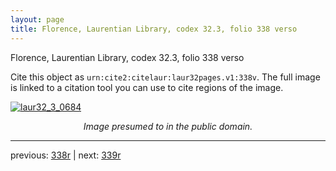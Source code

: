 ```yaml
---
layout: page
title: Florence, Laurentian Library, codex 32.3, folio 338 verso
---
```


Florence, Laurentian Library, codex 32.3, folio 338 verso

Cite this object as `urn:cite2:citelaur:laur32pages.v1:338v`.  The full image is linked to a citation tool you can use to cite regions of the image.

[![laur32_3_0684](http://www.homermultitext.org/iipsrv?IIIF=/project/homer/pyramidal/deepzoom/citelaur/laur32imgs/v1/laur32_3_0684.tif/full/800,/0/default.jpg)](http://www.homermultitext.org/ict2/?urn=urn:cite2:citelaur:laur32imgs.v1:laur32_3_0684) 

<p style="text-align: center; font-style: italic;">Image presumed to in the public domain.</p>

---

previous: [338r](../338r/) | next: [339r](../339r/)